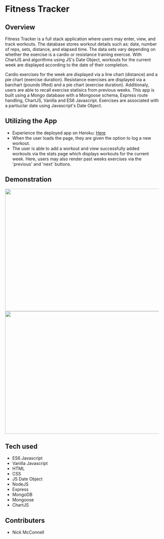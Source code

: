 # Fitness Tracker

## Overview

Fitness Tracker is a full stack application where users may enter, view, and track workouts. The database stores workout details such as: date, number of reps, sets, distance, and elapsed time. The data sets vary depending on whether the exercise is a cardio or resistance training exercse.  With ChartJS and algorithms using JS's Date Object, workouts for the current week are displayed according to the date of their completion.

Cardio exercises for the week are displayed via a line chart (distance) and a pie chart (exercise duration).  Resistance exercises are displayed via a barchart (pounds lifted) and a pie chart (exercise duration).  Additionaly, users are able to recall  exercise statisics from previous weeks.  This app is built using a Mongo database with a Mongoose schema, Express route handling, ChartJS, Vanilla and ES6 Javascript.  Exercises are associated with a partiuclar date using Javascript's Date Object. 

## Utilizing the App

- Experience the deployed app on Heroku: [Here](https://nmcconnell-fitnesstracker.herokuapp.com/ "Here")
- When the user loads the page, they are given the option to log a new workout.
 - The user is able to add a workout and view successfully added workouts via the stats page which displays workouts for the current week.  Here, users may also render past weeks exercises via the 'previous' and 'next' buttons.
      
## Demonstration
<p align="center">
<img src="https://github.com/nicholasmcconnell/fitnesstracker/blob/master/public/img/addworkout.gif" width="650" height="400"> 
  <img src="https://github.com/nicholasmcconnell/fitnesstracker/blob/master/public/img/stats.gif" width="650" height="400"> 
  </p>

## Tech used

- ES6 Javascript
- Vanilla Javascript
- HTML
- CSS
- JS Date Object
- NodeJS
- Express
- MongoDB
- Mongoose
- ChartJS

## Contributers

- Nick McConnell
